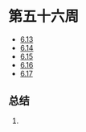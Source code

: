 #  第五十六周

>

- [6.13](6.13.md)
- [6.14](6.14.md)
- [6.15](6.15.md)
- [6.16](6.16.md)
- [6.17](6.17.md)

## 总结

1. 

